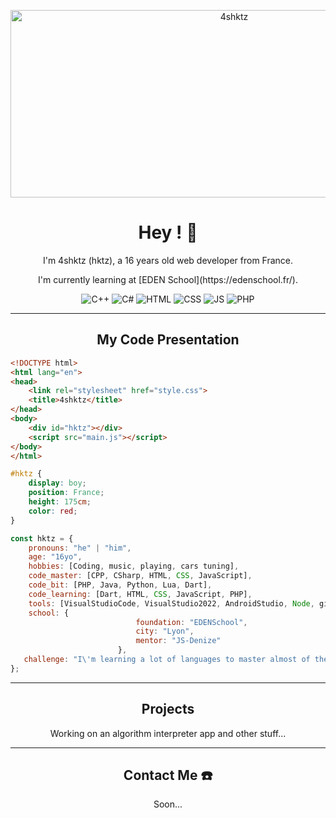 <p align="center">
  <img src="https://socialify.git.ci/4shktz/4shktz/image?font=Source%20Code%20Pro&forks=1&issues=1&language=1&name=1&owner=1&pattern=Plus&pulls=1&stargazers=1&theme=Dark" alt="4shktz" width="700" height="300" />
</p>

<h1 align="center">Hey ! 👋</h1>

<p align="center">
  I'm 4shktz (hktz), a 16 years old web developer from France.
</p>

<p align="center">
  I'm currently learning at [EDEN School](https://edenschool.fr/).
</p>

<div align="center">
  <img alt="C++" src="https://img.shields.io/badge/c++-000000.svg?style=for-the-badge&logo=c%2B%2B&logoColor=005494"></a>
  <img alt="C#" src="https://img.shields.io/badge/c%23-000000.svg?style=for-the-badge&logo=c-sharp&logoColor=239120"></a> 
  <img alt="HTML" src="https://img.shields.io/badge/HTML5-E34F26?style=for-the-badge&logo=html5&logoColor=white"></a>
  <img alt="CSS" src="https://img.shields.io/badge/CSS3-1572B6?style=for-the-badge&logo=css3&logoColor=white"></a>
  <img alt="JS" src="https://img.shields.io/badge/JavaScript-F7DF1E?style=for-the-badge&logo=javascript&logoColor=black"></a>
  <img alt="PHP" src="https://img.shields.io/badge/PHP-777BB4?style=for-the-badge&logo=php&logoColor=white"></a>  
</div>

<hr>

<h2 align="center">My Code Presentation</h2>

```html
<!DOCTYPE html>
<html lang="en">
<head>
    <link rel="stylesheet" href="style.css">
    <title>4shktz</title>
</head>
<body>
    <div id="hktz"></div>
    <script src="main.js"></script>
</body>
</html>
```

```css
#hktz {
    display: boy; 
    position: France; 
    height: 175cm;  
    color: red;
}
```

```js
const hktz = {
    pronouns: "he" | "him",
    age: "16yo",
    hobbies: [Coding, music, playing, cars tuning],
    code_master: [CPP, CSharp, HTML, CSS, JavaScript],
    code_bit: [PHP, Java, Python, Lua, Dart],
    code_learning: [Dart, HTML, CSS, JavaScript, PHP],
    tools: [VisualStudioCode, VisualStudio2022, AndroidStudio, Node, git, IntellijIDEA],
    school: {
                            foundation: "EDENSchool",
                            city: "Lyon",
                            mentor: "JS-Denize"
                        },
   challenge: "I\'m learning a lot of languages to master almost of them."
};
```

<hr>

<h2 align="center">Projects</h2> 

<p align="center">
  Working on an algorithm interpreter app and other stuff...
</p>

<hr>

<h2 align="center">Contact Me ☎️</h2> 

<p align="center">
  Soon...
</p>
